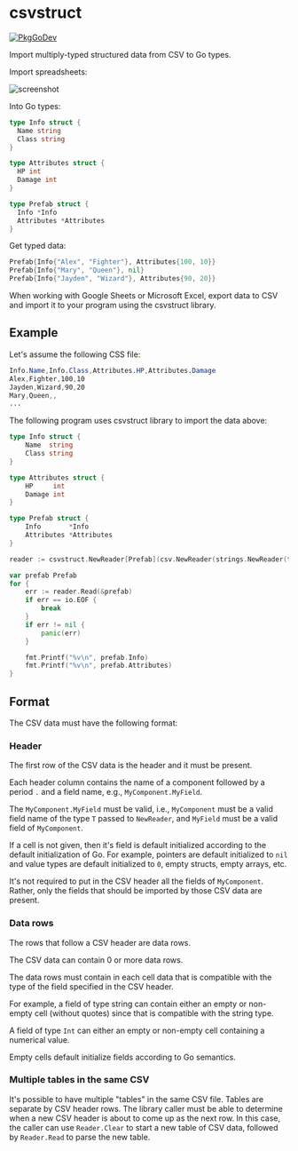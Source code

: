 # csvstruct

[![PkgGoDev](https://pkg.go.dev/badge/github.com/jabolopes/go-ecs)](https://pkg.go.dev/github.com/jabolopes/csvstruct)

Import multiply-typed structured data from CSV to Go types.

Import spreadsheets:

![screenshot](https://github.com/user-attachments/assets/62e920eb-d92f-4419-910f-384bbbd6f6c0)

Into Go types:

```go
type Info struct {
  Name string
  Class string
}

type Attributes struct {
  HP int
  Damage int
}

type Prefab struct {
  Info *Info
  Attributes *Attributes
}
```

Get typed data:

```go
Prefab{Info{"Alex", "Fighter"}, Attributes{100, 10}}
Prefab{Info{"Mary", "Queen"}, nil}
Prefab{Info{"Jayden", "Wizard"}, Attributes{90, 20}}
```

When working with Google Sheets or Microsoft Excel, export data to CSV and
import it to your program using the csvstruct library.

## Example

Let's assume the following CSS file:

```css
Info.Name,Info.Class,Attributes.HP,Attributes.Damage
Alex,Fighter,100,10
Jayden,Wizard,90,20
Mary,Queen,,
...
```

The following program uses csvstruct library to import the data above:

```go
type Info struct {
    Name  string
    Class string
}

type Attributes struct {
    HP     int
    Damage int
}

type Prefab struct {
    Info       *Info
    Attributes *Attributes
}

reader := csvstruct.NewReader[Prefab](csv.NewReader(strings.NewReader(testData)))

var prefab Prefab
for {
    err := reader.Read(&prefab)
    if err == io.EOF {
        break
    }
    if err != nil {
        panic(err)
    }

    fmt.Printf("%v\n", prefab.Info)
    fmt.Printf("%v\n", prefab.Attributes)
}
```

## Format

The CSV data must have the following format:

### Header

The first row of the CSV data is the header and it must be present.

Each header column contains the name of a component followed by a period `.` and
a field name, e.g., `MyComponent.MyField`.

The `MyComponent.MyField` must be valid, i.e., `MyComponent` must be a valid
field name of the type `T` passed to `NewReader`, and `MyField` must be a valid
field of `MyComponent`.

If a cell is not given, then it's field is default initialized according to the
default initialization of Go. For example, pointers are default initialized to
`nil` and value types are default initialized to `0`, empty structs, empty
arrays, etc.

It's not required to put in the CSV header all the fields of
`MyComponent`. Rather, only the fields that should be imported by those CSV data
are present.

### Data rows

The rows that follow a CSV header are data rows.

The CSV data can contain 0 or more data rows.

The data rows must contain in each cell data that is compatible with
the type of the field specified in the CSV header.

For example, a field of type string can contain either an empty or
non-empty cell (without quotes) since that is compatible with the
string type.

A field of type `Int` can either an empty or non-empty cell containing
a numerical value.

Empty cells default initialize fields according to Go semantics.

### Multiple tables in the same CSV

It's possible to have multiple "tables" in the same CSV file. Tables are
separate by CSV header rows. The library caller must be able to determine when a
new CSV header is about to come up as the next row. In this case, the caller can
use `Reader.Clear` to start a new table of CSV data, followed by `Reader.Read`
to parse the new table.
